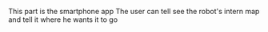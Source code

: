 This part is the smartphone app
The user can tell see the robot's intern map and tell it where he wants it to go